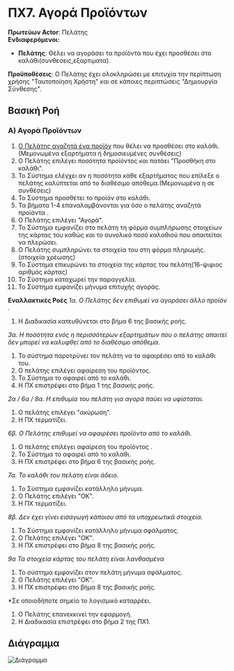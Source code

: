 # ΠΧ7. Αγορά Προϊόντων

**Πρωτεύων Actor**: Πελάτης  
**Ενδιαφερόμενοι:**
- **Πελάτης**: Θέλει να αγοράσει τα προϊόντα που έχει προσθέσει στο καλάθι(συνθεσεις,εξαρτιματα). 

**Προϋποθέσεις**: Ο Πελάτης έχει ολοκληρώσει με επιτυχία την περίπτωση χρήσης "Ταυτοποίηση Χρήστη" και σε κάποιες περιπτώσεις "Δημιουργία Σύνθεσης". 
## Βασική Ροή

### Α) Αγορά Προϊόντων

1. [Ο Πελάτης αναζητά ένα προϊόν](uc2-product-search.md) που θέλει να προσθέσει στο καλάθι.(Μεμονωμένα εξαρτήματα ή δημοσιευμένες συνθέσεις)
2. Ο Πελάτης επιλέγει ποσότητα προϊόντος και πατάει "Προσθήκη στο καλάθι".
3. Το Σύστημα ελέγχει αν η ποσότητα κάθε εξαρτήματος που επίλεξε ο πελάτης καλύπτεται από το διαθέσιμο απόθεμα.(Μεμονωμένα η σε συνθέσεις)
4. Το Σύστημα προσθέτει το προϊόν  στο καλάθι.
5. Τα βήματα 1-4 επαναλαμβάνονται για όσο ο πελάτης αναζητά προϊόντα .
6. Ο Πελάτης επιλέγει "Αγορά".
7. Το Σύστημα εμφανίζει στο πελάτη τη φόρμα συμπλήρωσης στοιχείων της κάρτας του καθώς και το συνολικό ποσό καλαθιού που απαιτείται να πλερώσει.
8. Ο Πελάτης συμπληρώνει τα στοιχεία του στη φόρμα πληρωμής.(στοιχεία χρέωσης)
9. Το Σύστημα επικυρώνει τα στοιχεία της κάρτας του πελάτη(16-ψιφιος αριθμός κάρτας)
10. Το Σύστημα καταχωρεί την παραγγελία.
11. Το Σύστημα εμφανίζει μήνυμα επιτυχής αγοράς. 


**Εναλλακτικές Ροές**
*1α. Ο Πελάτης δεν επιθυμεί να αγοράσει  άλλο προϊόν .*
1. Η Διαδικασία  κατευθύνεται στο βήμα 6 της βασικής ροής.


*3α. Η ποσότητα ενός η περισσότερων εξαρτημάτων που ο πελάτης απαιτεί δεν μπορεί να καλυφθεί από το διαθέσιμο απόθεμα.*
1. Το σύστημα παροτρύνει τον πελάτη να το αφαιρέσει από το καλάθι του.
2. Ο πελάτης επιλέγει αφαίρεση του προϊόντος.
3. Το Σύστημα το αφαιρεί από το καλάθι.
4. Η ΠΧ επιστρέφει στο βήμα 1 της βασικής ροής.


*2α / 6α / 8α. Η επιθυμία του πελάτη για αγορά παύει να υφίσταται.*
1. Ο πελάτης  επιλέγει "ακύρωση".
2. Η ΠΧ τερματίζει.

*6β. Ο Πελάτης επιθυμεί να αφαιρέσει προϊόντα  από το καλάθι.*
1. Ο πελάτης επιλέγει αφαίρεση του προϊόντος .
2. Το Σύστημα το αφαιρεί από το καλάθι.
3. Η ΠΧ επιστρέφει στο βήμα 6 της βασικής ροής.

*7α. Το καλάθι του πελάτη είναι άδειο.*
1. Το Σύστημα εμφανίζει κατάλληλο μήνυμα.
2. Ο Πελάτης επιλέγει "ΟΚ".
3. Η ΠΧ τερματίζει.

*8β. Δεν έχει γίνει εισαγωγή κάποιου από τα υποχρεωτικά στοιχεία.*
1. Το Σύστημα εμφανίζει κατάλληλο μήνυμα σφάλματος.
2. Ο Πελάτης επιλέγει "ΟΚ".
3. Η ΠΧ επιστρέφει στο βήμα 8 της βασικής ροής.

*9α Τα στοιχεία κάρτας του πελάτη είναι λανθασμένα*
1. Το σύστημα εμφανίζει στον πελάτη μήνυμα σφάλματος.
2. Ο Πελάτης επιλέγει "ΟΚ".
3. Η ΠΧ επιστρέφει στο βήμα 8 της βασικής ροής.


*Σε οποιοδήποτε σημείο το λογισμικό καταρρέει.
1. Ο Πελάτης επανεκκινεί την εφαρμογή. 
2. Η Διαδικασία επιστρέφει στο βήμα 2 της ΠΧ1.


## Διάγραμμα
![Διάγραμμα]()